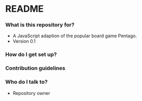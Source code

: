 # README #

### What is this repository for? ###

* A JavaScript adaption of the popular board game Pentago.
* Version 0.1


### How do I get set up? ###


### Contribution guidelines ###


### Who do I talk to? ###

* Repository owner